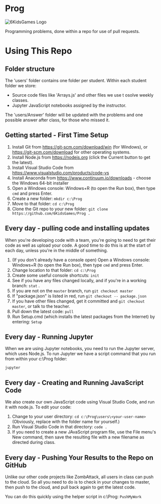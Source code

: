 # Prog

![6KidsGames Logo](https://github.com/6KidsGames/ZombAttack/blob/master/Sprites/6KidsLogo.png "6KidsGames")

Programming problems, done within a repo for use of pull requests.

# Using This Repo

## Folder structure
The 'users' folder contains one folder per student. Within each student folder we store:

* Source code files like 'Arrays.js' and other files we use t osolve weekly classes.
* Jupyter JavaScript notebooks assigned by the instructor.

The 'users/Answer' folder will be updated with the problems and one possible answer after class, for those who missed it.

## Getting started - First Time Setup
1. Install Git from https://git-scm.com/download/win (for Windows), or https://git-scm.com/download for other operating systems.
1. Install Node.js from https://nodejs.org (click the Current button to get the latest).
1. Install Visual Studio Code from https://www.visualstudio.com/products/code-vs
1. Install Anaconda from https://www.continuum.io/downloads - choose the Windows 64-bit installer
1. Open a Windows console: Windows+R (to open the Run box), then type `cmd` and press Enter.
1. Create a new folder: `mkdir c:\Prog`
1. Move to that folder: `cd c:\Prog`
1. Clone the Git repo to your new folder: `git clone https://github.com/6KidsGames/Prog .`

## Every day - pulling code and installing updates
When you're developing code with a team, you're going to need to get their code as well as upload your code. A good time to do this is at the start of
each day, unless you're in the middle of something.

1. (If you don't already have a console open) Open a Windows console: Windows+R (to open the Run box), then type `cmd` and press Enter.
1. Change location to that folder: `cd c:\Prog`
1. Create some useful console shortcuts: `init`
1. See if you have any files changed locally, and if you're in a working branch: `stat` .
1. If you are not on the `master` branch, run `git checkout master`
1. If "package.json" is listed in red, run `git checkout -- package.json`
1. If you have other files changed, get it committed and `git checkout master`, or talk to the teacher.
1. Pull down the latest code: `pull`
1. Run Setup.cmd (which installs the latest packages from the Internet) by entering: `Setup`

## Every day - Running Jupyter
When we are using Jupyter notebooks, you need to run the Jupyter server, which uses Node.js.
To run Jupyter we have a script command that you run from within your c:\Prog folder:

 `jupyter`

## Every day - Creating and Running JavaScript Code
We also create our own JavaScript code using Visual Studio Code, and run it with node.js.
To edit your code:

1. Change to your user directory:  `cd c:\Prog\users\<your-user-name>`  (Obviously, replace <your-user-name> with the folder name for yourself.)
1. Run Visual Studio Code in that directory:  `code .`
1. If you need to create a new JAvaScript program file, use the File menu's New command, then save the resulting file with a new filename as directed during class.

## Every day - Pushing Your Results to the Repo on GitHub
Unlike our other code projects like ZombAttack, all users in class can push to the cloud. So all you need to do is to check in your changes to master, then push to the cloud, and pull back again to get the latest code.

You can do this quickly using the helper script in c:\Prog: `PushMyWork`
 
